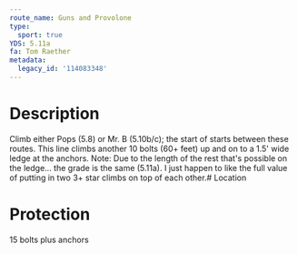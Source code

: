```yaml
---
route_name: Guns and Provolone
type:
  sport: true
YDS: 5.11a
fa: Tom Raether
metadata:
  legacy_id: '114083348'
---
```

# Description
Climb either Pops (5.8) or Mr. B (5.10b/c); the start of starts between these routes. This line climbs another 10 bolts (60+ feet) up and on to a 1.5' wide ledge at the anchors. Note: Due to the length of the rest that's possible on the ledge... the grade is the same (5.11a). I just happen to like the full value of putting in two 3+ star climbs on top of each other.# Location
# Protection
15 bolts plus anchors